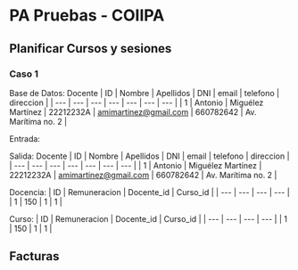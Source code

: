 # PA Pruebas - COIIPA

## Planificar Cursos y sesiones

### Caso 1
Base de Datos:
Docente
| ID | Nombre | Apellidos | DNI | email | telefono | direccion |
| --- | --- | --- | --- | --- | --- | --- |
| 1 | Antonio | Miguélez Martínez | 22212232A | amimartinez@gmail.com | 660782642 | Av. Marítima no. 2 |

Entrada:

Salida:
Docente
| ID | Nombre | Apellidos | DNI | email | telefono | direccion |
| --- | --- | --- | --- | --- | --- | --- |
| 1 | Antonio | Miguélez Martínez | 22212232A | amimartinez@gmail.com | 660782642 | Av. Marítima no. 2 |

Docencia:
| ID | Remuneracion | Docente_id | Curso_id  | 
| --- | --- | --- | --- |
| 1 | 150 | 1 | 1 |

Curso:
| ID | Remuneracion | Docente_id | Curso_id  | 
| --- | --- | --- | --- |
| 1 | 150 | 1 | 1 |

## Facturas
